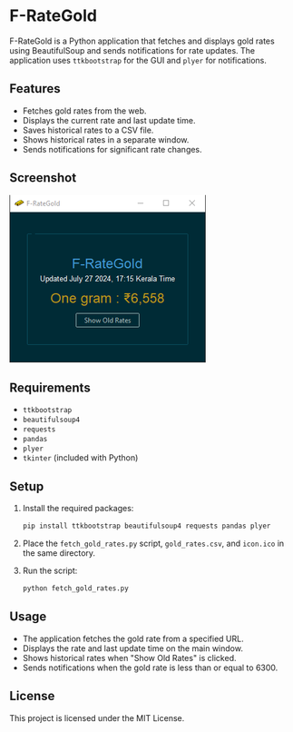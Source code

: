# F-RateGold

F-RateGold is a Python application that fetches and displays gold rates using BeautifulSoup and sends notifications for rate updates. The application uses `ttkbootstrap` for the GUI and `plyer` for notifications.

## Features

- Fetches gold rates from the web.
- Displays the current rate and last update time.
- Saves historical rates to a CSV file.
- Shows historical rates in a separate window.
- Sends notifications for significant rate changes.
## Screenshot

![Screenshot of F-RateGold](Screenshot.png)
## Requirements

- `ttkbootstrap`
- `beautifulsoup4`
- `requests`
- `pandas`
- `plyer`
- `tkinter` (included with Python)

## Setup

1. Install the required packages:

    ```bash
    pip install ttkbootstrap beautifulsoup4 requests pandas plyer
    ```

2. Place the `fetch_gold_rates.py` script, `gold_rates.csv`, and `icon.ico` in the same directory.

3. Run the script:

    ```bash
    python fetch_gold_rates.py
    ```

## Usage

- The application fetches the gold rate from a specified URL.
- Displays the rate and last update time on the main window.
- Shows historical rates when "Show Old Rates" is clicked.
- Sends notifications when the gold rate is less than or equal to 6300.

## License

This project is licensed under the MIT License.
